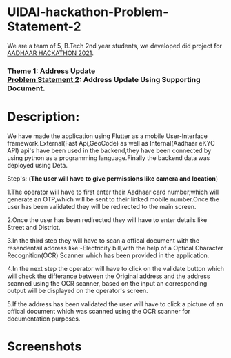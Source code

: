 # UIDAI-hackathon-Problem-Statement-2

We are a team of 5, B.Tech 2nd year students, we developed did project for [AADHAAR HACKATHON 2021](https://hackathon.uidai.gov.in/).
### Theme 1: Address Update <br> [Problem Statement 2](https://hackathon.uidai.gov.in/problem-statement): Address Update Using Supporting Document. 

# Description:
We have made the application using Flutter as a mobile User-Interface framework.External(Fast Api,GeoCode) as well as Internal(Aadhaar eKYC API) api's have been used in the backend,they have been connected by using python as a programming language.Finally the backend data was deployed using Deta.

Step's:
(**The user will have to give permissions like camera and location**)

1.The operator will have to first enter their Aadhaar card number,which will generate an OTP,which will be sent to their linked mobile number.Once the user has been validated they will 
be redirected to the main screen.

2.Once the user has been redirected they will have to enter details like Street and District.

3.In the third step they will have to scan a offical document with the resendentail address like:-Electricity bill,with the help of a Optical Character Recognition(OCR) Scanner which has been provided in the application.

4.In the next step the operator will have to click on the validate button which will check the differance between the Original address and the address scanned using the OCR scanner, based on the input an corresponding output will be displayed on the  operator's screen.

5.If the address has been validated the user will have to click a picture of an offical document which was scanned using the OCR scanner for documentation purposes.

# Screenshots
<p align = "center">
</p>
